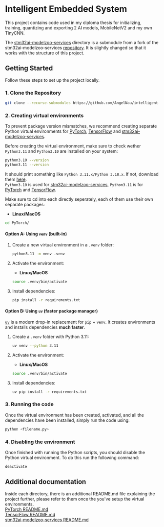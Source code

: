 # Intelligent Embedded System

This project contains code used in my diploma thesis for  initializing, training, quantizing and exporting 2 AI models, MobileNetV2 and my own TinyCNN.

The [stm32ai-modelzoo-services](stm32ai-modelzoo-services/) directory is a submodule from a fork of the stm32ai-modelzoo-services [repository](https://github.com/STMicroelectronics/stm32ai-modelzoo-services.git). It is slightly changed so that it works with the structure of this project.

##  Getting Started

Follow these steps to set up the project locally.

### 1. Clone the Repository

```bash
git clone --recurse-submodules https://github.com/AngelNau/intelligent-embedded-system.git
```
### 2. Creating virtual environments
To prevent package version mismatches, we recommend creating separate Python virtual environments for [PyTorch](PyTorch/), [TensorFlow](TensorFlow/) and [stm32ai-modelzoo-services](stm32ai-modelzoo-services/).

Before creating the virtual environment, make sure to check wether `Python3.11` and `Python3.10` are installed on your system:
```bash
python3.10 --version
python3.11 --version
```
It should print something like `Python 3.11.x/Python 3.10.x`. If not, download them [here](https://www.python.org/downloads/).\
`Python3.10` is used for [stm32ai-modelzoo-services](stm32ai-modelzoo-services/), `Python3.11` is for [PyTorch](PyTorch/) and [TensorFlow](TensorFlow/).

Make sure to cd into each directly seperately, each of them use their own separate packages:
* **Linux/MacOS**
```bash
cd PyTorch/
```

#### Option A: Using `venv` (built-in)
1. Create a new virtual environment in a `.venv` folder:
	```bash
	python3.11 -m venv .venv
	```
	
2. Activate the environment:
	* **Linux/MacOS**
	```bash
	source .venv/bin/activate
	```

3. Install dependencies:
	```bash
	pip install -r requirements.txt
	```

#### Option B: Using `uv` (faster package manager)

[`uv`](https://github.com/astral-sh/uv) is a modern drop-in replacement for `pip` + `venv`.
It creates environments and installs dependencies **much faster**.

1. Create a `.venv` folder with Python 3.11:
	```bash
	uv venv --python 3.11
	```

2. Activate the environment:
	* **Linux/MacOS**
	```bash
	source .venv/bin/activate
	```

3. Install dependencies:
	```bash
	uv pip install -r requirements.txt
	```

### 3. Running the code
Once the virtual environment has been created, activated, and all the dependencies have been installed, simply run the code using:
```bash
python <filename.py>
```

### 4. Disabling the environment
Once finished with running the Python scripts, you should disable the Python virtual environment. To do this run the following command:
```bash
deactivate
```

## Additional documentation
Inside each directory, there is an additional README.md file explaining the project further, please refer to them once the you've setup the virtual environments.\
[PyTorch README.md](PyTorch/README.md)\
[TensorFlow README.md](TensorFlow/README.md)\
[stm32ai-modelzoo-services README.md](stm32ai-modelzoo-services/README-1.md)